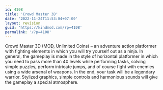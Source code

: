 ```yaml
---
id: 4108
title: 'Crowd Master 3D'
date: '2022-11-24T11:53:04+07:00'
layout: revision
guid: 'https://kindmod.com/?p=4108'
permalink: '/?p=4108'
---
```


Crowd Master 3D (MOD, Unlimited Coins) – an adventure action platformer with fighting elements in which you will try yourself out as a ninja. In general, the gameplay is made in the style of horizontal platformer in which you need to pass more than 40 levels while performing tasks, solving simple puzzles, perform intricate jumps, and of course fight with enemies using a wide arsenal of weapons. In the end, your task will be a legendary warrior. Stylized graphics, simple controls and harmonious sounds will give the gameplay a special atmosphere.